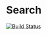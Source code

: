 # Search

[![Build Status](https://travis-ci.org/ericsobel/Search.jl.svg?branch=master)](https://travis-ci.org/ericsobel/Search.jl)
